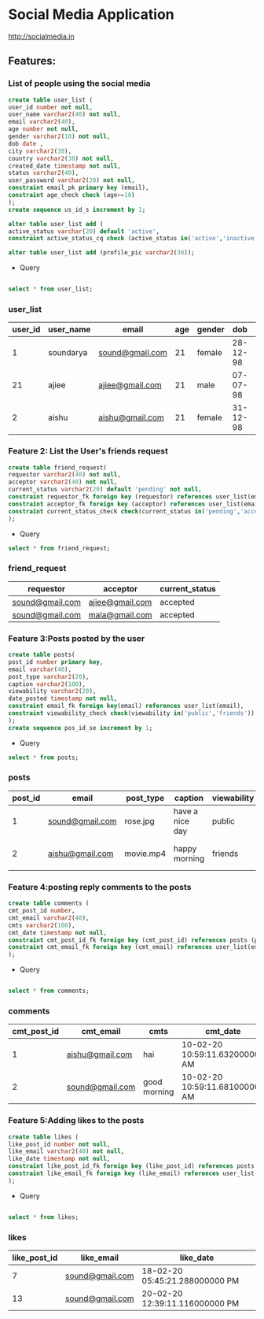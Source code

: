 #  Social Media Application

http://socialmedia.in

## Features:

### List of people using the social media
```sql
create table user_list (
user_id number not null,
user_name varchar2(40) not null,
email varchar2(40),
age number not null,
gender varchar2(10) not null,
dob date ,
city varchar2(30),
country varchar2(30) not null,
created_date timestamp not null, 
status varchar2(40),
user_password varchar2(20) not null,
constraint email_pk primary key (email),
constraint age_check check (age>=18)
);
create sequence us_id_s increment by 1;

alter table user_list add (
active_status varchar(20) default 'active',
constraint active_status_cq check (active_status in('active','inactive')) );

alter table user_list add (profile_pic varchar2(30));
```

* Query
```sql

select * from user_list;


```
### user_list

| user_id | user_name | email           | age | gender | dob      | city    | country | created_date                   | status          | user_password | active_status | profile_pic |
|---------|-----------|-----------------|-----|--------|----------|---------|---------|--------------------------------|-----------------|---------------|---------------|-------------|
| 1       | soundarya | sound@gmail.com | 21  | female | 28-12-98 | madurai | India   | 29-01-20 10:26:00.243000000 AM | i_am_sound      | sound         | active        | simage.jpg  |
| 21      | ajiee     | ajiee@gmail.com | 21  | male   | 07-07-98 | madurai | india   | 29-01-20 11:56:36.257000000 AM | Thalapathy Mass | aji07         | active        | 7.jpg       |
| 2       | aishu     | aishu@gmail.com | 21  | female | 31-12-98 | delhi   | India   | 29-01-20 12:06:44.132000000 PM | i_am_ice        | pass123       | active        | (null)      |


### Feature 2: List the User's friends request
```sql
create table friend_request( 
requestor varchar2(40) not null, 
acceptor varchar2(40) not null, 
current_status varchar2(20) default 'pending' not null,
constraint requestor_fk foreign key (requestor) references user_list(email),
constraint acceptor_fk foreign key (acceptor) references user_list(email),
constraint current_status_check check(current_status in('pending','accepted','rejected')) 
);
```
* Query
```sql
select * from friend_request;
```
### friend_request



| requestor               | acceptor              | current_status |
|-------------------------|-----------------------|----------------|
| sound@gmail.com         | ajiee@gmail.com       | accepted       |
| sound@gmail.com         | mala@gmail.com        | accepted       | 

### Feature 3:Posts posted by the user
```sql
create table posts(
post_id number primary key,
email varchar(40),
post_type varchar2(20),
caption varchar2(100),
viewability varchar2(20),
date_posted timestamp not null,
constraint email_fk foreign key(email) references user_list(email),
constraint viewability_check check(viewability in('public','friends'))
);
create sequence pos_id_se increment by 1;
```
* Query
```sql
select * from posts;
```
### posts


| post_id | email           | post_type | caption         | viewability | date_posted                    |
|---------|-----------------|-----------|-----------------|-------------|--------------------------------|
| 1       | sound@gmail.com | rose.jpg  | have a nice day | public      | 02-01-20 03:22:20.221000000 PM |
| 2       | aishu@gmail.com | movie.mp4 | happy morning   | friends     | 02-01-20 03:22:20.229000000 PM |


### Feature 4:posting reply comments to the posts

```sql
create table comments (
cmt_post_id number,
cmt_email varchar2(40),
cmts varchar2(100),
cmt_date timestamp not null,
constraint cmt_post_id_fk foreign key (cmt_post_id) references posts (post_id),
constraint cmt_email_fk foreign key (cmt_email) references user_list(email)
);
```
* Query
```sql

select * from comments;
```
### comments


| cmt_post_id | cmt_email       | cmts         | cmt_date                       |
|-------------|-----------------|--------------|--------------------------------|
| 1           | aishu@gmail.com | hai          | 10-02-20 10:59:11.632000000 AM |
| 2           | sound@gmail.com | good morning | 10-02-20 10:59:11.681000000 AM |


### Feature 5:Adding likes to the posts

```sql
create table likes (
like_post_id number not null,
like_email varchar2(40) not null,
like_date timestamp not null,
constraint like_post_id_fk foreign key (like_post_id) references posts (post_id),
constraint like_email_fk foreign key (like_email) references user_list(email)
);
```
* Query
```sql

select * from likes;
```
### likes


| like_post_id | like_email      | like_date                      |
|--------------|-----------------|--------------------------------|
| 7            | sound@gmail.com | 18-02-20 05:45:21.288000000 PM |
| 13           | sound@gmail.com | 20-02-20 12:39:11.116000000 PM |


